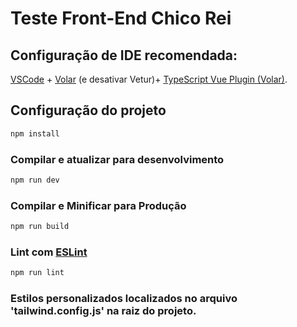 # Teste Front-End Chico Rei

## Configuração de IDE recomendada:

[VSCode](https://code.visualstudio.com/) + [Volar](https://marketplace.visualstudio.com/items?itemName=Vue.volar) (e desativar Vetur)+ [TypeScript Vue Plugin (Volar)](https://marketplace.visualstudio.com/items?itemName=Vue.vscode-typescript-vue-plugin).


## Configuração do projeto

```sh
npm install
```

### Compilar e atualizar para desenvolvimento

```sh
npm run dev
```

### Compilar e Minificar para Produção

```sh
npm run build
```

### Lint com [ESLint](https://eslint.org/)

```sh
npm run lint
```
### Estilos personalizados localizados no arquivo 'tailwind.config.js' na raiz do projeto.